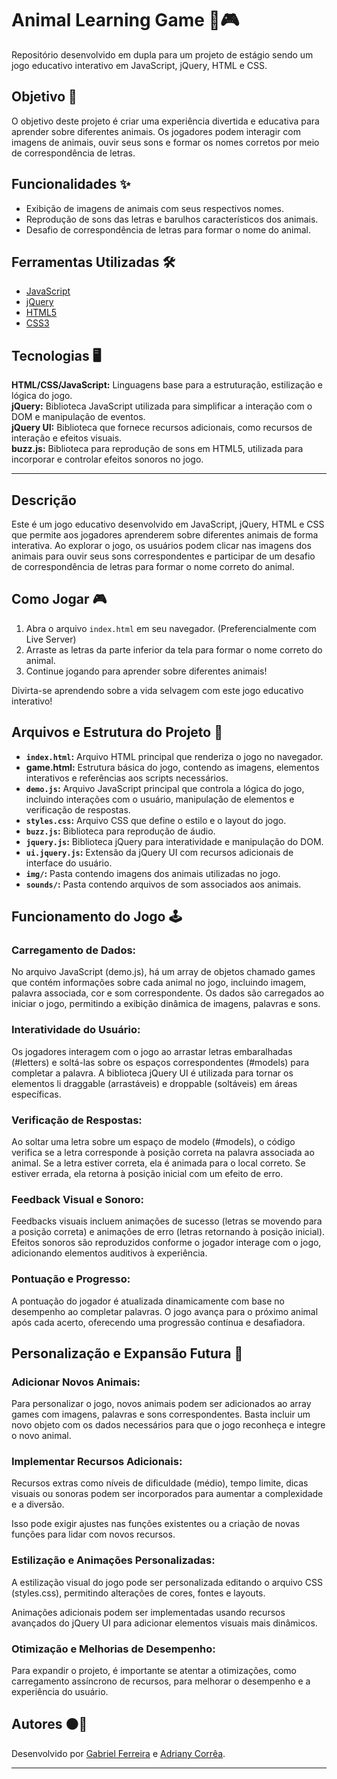 # Animal Learning Game 🐾🎮

Repositório desenvolvido em dupla para um projeto de estágio sendo um jogo educativo interativo em JavaScript, jQuery, HTML e CSS.

## Objetivo 🎯
O objetivo deste projeto é criar uma experiência divertida e educativa para aprender sobre diferentes animais. Os jogadores podem interagir com imagens de animais, ouvir seus sons e formar os nomes corretos por meio de correspondência de letras.

## Funcionalidades ✨
- Exibição de imagens de animais com seus respectivos nomes.
- Reprodução de sons das letras e barulhos característicos dos animais.
- Desafio de correspondência de letras para formar o nome do animal.

## Ferramentas Utilizadas 🛠️
- [JavaScript](https://developer.mozilla.org/en-US/docs/Web/JavaScript)
- [jQuery](https://jquery.com/)
- [HTML5](https://developer.mozilla.org/en-US/docs/Web/HTML)
- [CSS3](https://developer.mozilla.org/en-US/docs/Web/CSS)

## Tecnologias 🖥️
**HTML/CSS/JavaScript:** Linguagens base para a estruturação, estilização e lógica do jogo.<br>
**jQuery:** Biblioteca JavaScript utilizada para simplificar a interação com o DOM e manipulação de eventos. <br>
**jQuery UI:** Biblioteca que fornece recursos adicionais, como recursos de interação e efeitos visuais. <br>
**buzz.js:** Biblioteca para reprodução de sons em HTML5, utilizada para incorporar e controlar efeitos sonoros no jogo. <br>

---

## Descrição
Este é um jogo educativo desenvolvido em JavaScript, jQuery, HTML e CSS que permite aos jogadores aprenderem sobre diferentes animais de forma interativa. Ao explorar o jogo, os usuários podem clicar nas imagens dos animais para ouvir seus sons correspondentes e participar de um desafio de correspondência de letras para formar o nome correto do animal.

## Como Jogar 🎮
1. Abra o arquivo `index.html` em seu navegador. (Preferencialmente com Live Server)
2. Arraste as letras da parte inferior da tela para formar o nome correto do animal.
3. Continue jogando para aprender sobre diferentes animais!

Divirta-se aprendendo sobre a vida selvagem com este jogo educativo interativo!

## Arquivos e Estrutura do Projeto 📁
- **`index.html`:** Arquivo HTML principal que renderiza o jogo no navegador.
- **game.html:** Estrutura básica do jogo, contendo as imagens, elementos interativos e referências aos scripts necessários.
- **`demo.js`:** Arquivo JavaScript principal que controla a lógica do jogo, incluindo interações com o usuário, manipulação de elementos e verificação de respostas.
- **`styles.css`:** Arquivo CSS que define o estilo e o layout do jogo.
- **`buzz.js`:** Biblioteca para reprodução de áudio.
- **`jquery.js`:** Biblioteca jQuery para interatividade e manipulação do DOM.
- **`ui.jquery.js`:** Extensão da jQuery UI com recursos adicionais de interface do usuário.
- **`img/`:** Pasta contendo imagens dos animais utilizadas no jogo.
- **`sounds/`:** Pasta contendo arquivos de som associados aos animais.

## Funcionamento do Jogo 🕹

### Carregamento de Dados:
No arquivo JavaScript (demo.js), há um array de objetos chamado games que contém informações sobre cada animal no jogo, incluindo imagem, palavra associada, cor e som correspondente.
Os dados são carregados ao iniciar o jogo, permitindo a exibição dinâmica de imagens, palavras e sons.
 
### Interatividade do Usuário:
Os jogadores interagem com o jogo ao arrastar letras embaralhadas (#letters) e soltá-las sobre os espaços correspondentes (#models) para completar a palavra.
A biblioteca jQuery UI é utilizada para tornar os elementos li draggable (arrastáveis) e droppable (soltáveis) em áreas específicas.
 
### Verificação de Respostas:
Ao soltar uma letra sobre um espaço de modelo (#models), o código verifica se a letra corresponde à posição correta na palavra associada ao animal.
Se a letra estiver correta, ela é animada para o local correto. Se estiver errada, ela retorna à posição inicial com um efeito de erro.
 
### Feedback Visual e Sonoro:
Feedbacks visuais incluem animações de sucesso (letras se movendo para a posição correta) e animações de erro (letras retornando à posição inicial).
Efeitos sonoros são reproduzidos conforme o jogador interage com o jogo, adicionando elementos auditivos à experiência.
 
### Pontuação e Progresso:
A pontuação do jogador é atualizada dinamicamente com base no desempenho ao completar palavras.
O jogo avança para o próximo animal após cada acerto, oferecendo uma progressão contínua e desafiadora.
 
## Personalização e Expansão Futura 🚀

### Adicionar Novos Animais:
Para personalizar o jogo, novos animais podem ser adicionados ao array games com imagens, palavras e sons correspondentes.
Basta incluir um novo objeto com os dados necessários para que o jogo reconheça e integre o novo animal.
 
### Implementar Recursos Adicionais:
Recursos extras como níveis de dificuldade (médio), tempo limite, dicas visuais ou sonoras podem ser incorporados para aumentar a complexidade e a diversão.
 
Isso pode exigir ajustes nas funções existentes ou a criação de novas funções para lidar com novos recursos.
 
### Estilização e Animações Personalizadas:
A estilização visual do jogo pode ser personalizada editando o arquivo CSS (styles.css), permitindo alterações de cores, fontes e layouts.
 
Animações adicionais podem ser implementadas usando recursos avançados do jQuery UI para adicionar elementos visuais mais dinâmicos.
 
### Otimização e Melhorias de Desempenho:
Para expandir o projeto, é importante se atentar a otimizações, como carregamento assíncrono de recursos, para melhorar o desempenho e a experiência do usuário.

## Autores 🟠🚀
Desenvolvido por [Gabriel Ferreira](https://github.com/GabrielBhain) e [Adriany Corrêa](https://github.com/adrianycmc).

---




